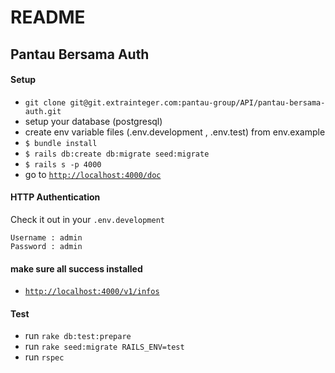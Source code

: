 # README
## Pantau Bersama Auth

#### Setup
- `git clone git@git.extrainteger.com:pantau-group/API/pantau-bersama-auth.git`
- setup your database (postgresql)
- create env variable files (.env.development , .env.test) from env.example
- `$ bundle install`
- `$ rails db:create db:migrate seed:migrate`
- `$ rails s -p 4000`
- go to [`http://localhost:4000/doc`](http://localhost:4000/doc)

#### HTTP Authentication

Check it out in your `.env.development`

```
Username : admin
Password : admin
```

#### make sure all success installed
- [`http://localhost:4000/v1/infos`](http://localhost:4000/v1/infos)


#### Test

- run `rake db:test:prepare`
- run `rake seed:migrate RAILS_ENV=test`
- run `rspec`